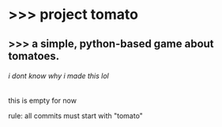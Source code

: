 # >>> project tomato
## >>> a simple, python-based game about tomatoes.
###### i dont know why i made this lol

this is empty for now

rule: all commits must start with "tomato"
